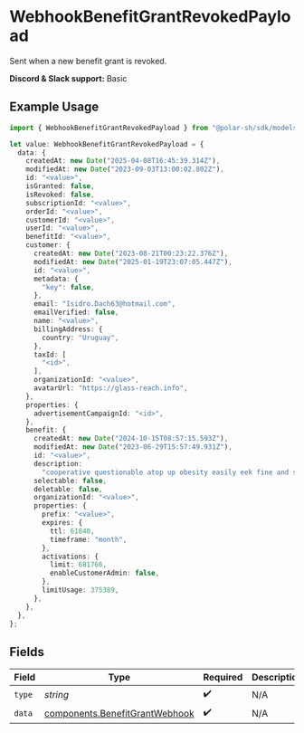 # WebhookBenefitGrantRevokedPayload

Sent when a new benefit grant is revoked.

**Discord & Slack support:** Basic

## Example Usage

```typescript
import { WebhookBenefitGrantRevokedPayload } from "@polar-sh/sdk/models/components/webhookbenefitgrantrevokedpayload.js";

let value: WebhookBenefitGrantRevokedPayload = {
  data: {
    createdAt: new Date("2025-04-08T16:45:39.314Z"),
    modifiedAt: new Date("2023-09-03T13:00:02.802Z"),
    id: "<value>",
    isGranted: false,
    isRevoked: false,
    subscriptionId: "<value>",
    orderId: "<value>",
    customerId: "<value>",
    userId: "<value>",
    benefitId: "<value>",
    customer: {
      createdAt: new Date("2023-08-21T00:23:22.376Z"),
      modifiedAt: new Date("2025-01-19T23:07:05.447Z"),
      id: "<value>",
      metadata: {
        "key": false,
      },
      email: "Isidro.Dach63@hotmail.com",
      emailVerified: false,
      name: "<value>",
      billingAddress: {
        country: "Uruguay",
      },
      taxId: [
        "<id>",
      ],
      organizationId: "<value>",
      avatarUrl: "https://glass-reach.info",
    },
    properties: {
      advertisementCampaignId: "<id>",
    },
    benefit: {
      createdAt: new Date("2024-10-15T08:57:15.593Z"),
      modifiedAt: new Date("2023-06-29T15:57:49.931Z"),
      id: "<value>",
      description:
        "cooperative questionable atop up obesity easily eek fine and stigmatize",
      selectable: false,
      deletable: false,
      organizationId: "<value>",
      properties: {
        prefix: "<value>",
        expires: {
          ttl: 61840,
          timeframe: "month",
        },
        activations: {
          limit: 681766,
          enableCustomerAdmin: false,
        },
        limitUsage: 375389,
      },
    },
  },
};
```

## Fields

| Field                                                                            | Type                                                                             | Required                                                                         | Description                                                                      |
| -------------------------------------------------------------------------------- | -------------------------------------------------------------------------------- | -------------------------------------------------------------------------------- | -------------------------------------------------------------------------------- |
| `type`                                                                           | *string*                                                                         | :heavy_check_mark:                                                               | N/A                                                                              |
| `data`                                                                           | [components.BenefitGrantWebhook](../../models/components/benefitgrantwebhook.md) | :heavy_check_mark:                                                               | N/A                                                                              |